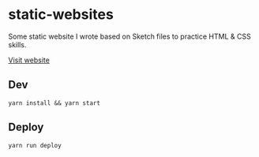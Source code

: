 # static-websites

Some static website I wrote based on Sketch files to practice HTML & CSS skills.

[Visit website](https://fe-playland.github.io/static-websites/)

## Dev

`yarn install && yarn start`

## Deploy

`yarn run deploy`